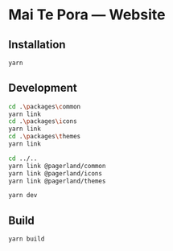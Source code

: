 # Mai Te Pora — Website

## Installation
```bash
yarn
```

## Development
```bash
cd .\packages\common
yarn link
cd .\packages\icons
yarn link
cd .\packages\themes
yarn link

cd ../..
yarn link @pagerland/common
yarn link @pagerland/icons
yarn link @pagerland/themes

yarn dev
```

## Build
```bash
yarn build
```
